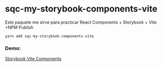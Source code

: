 # sqc-my-storybook-components-vite

Este paquete me sirve para practicar React Components + Storybook + Vite +NPM Publish

```
yarn add sqc-my-storybook-components-vite
```

### Demo:

[Storybook Vite Components](https://kanriu.github.io/sb-components-vite)
